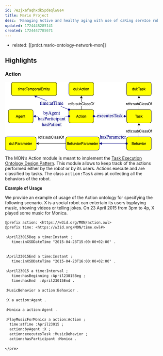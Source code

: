 ```yaml
---
id: 7e2jxafaqhxdk5pdeqlw8e4
title: Mario Project
desc: 'Managing Active and healthy aging with use of caRing servIce robots.'
updated: 1724448285141
created: 1724447785671
---
```


- related: [[prdct.mario-ontology-network-mon]]


## Highlights

### Action

![](/assets/images/2024-08-23-14-20-16.png)

The MON’s Action module is meant to implement the  <a href="http://ontologydesignpatterns.org/wiki/Submissions:TaskExecution">Task Execution Ontology Design Pattern</a>. 
This module allows to keep track of the actions performed either by the robot or by its users. 
Actions execute and are classified by tasks. 
The class <tt>action:Task</tt> aims at collecting all the behaviors of the robot.

<b>Example of Usage</b>

We provide an example of usage of the Action ontology for specifying the following scenario.
X is a social robot can entertain its users by ​playing music, showing videos or telling jokes.
On 23 April 2015 from 3pm to 4p, X played some music for Monica.

```turtle
@prefix action: <https://w3id.org/MON/action.owl>
@prefix time: <https://w3id.org/MON/time.owl#>

:April23015Beg a time:Instant ;
   time:inXSDDateTime "2015-04-23T15:00:00+02:00" .


:April23015End a time:Instant ;
   time:inXSDDateTime "2015-04-23T16:00:00+02:00" .

:April23015 a time:Interval ;
   time:hasBeginning :April23015Beg ;
   time:hasEnd  :April23015End .

:MusicBehavior a action:Behavior .

:X a action:Agent .

:Monica a action:Agent .

:PlayMusicForMonica a action:Action ;
  time:atTime :April23015 ;
  action:byAgent :X ;
  action:executesTask :MusicBehavior ;
  action:hasParticipant :Monica .

</pre>